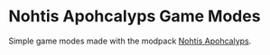 # Nohtis Apohcalyps Game Modes

Simple game modes made with the modpack [Nohtis Apohcalyps](https://modrinth.com/modpack/nohtis-apohcalyps).

